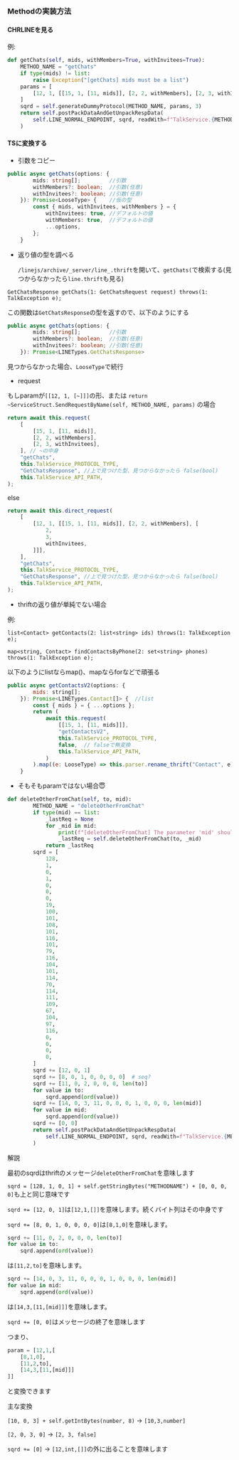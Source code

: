 ### Methodの実装方法

#### CHRLINEを見る

例:

```python
def getChats(self, mids, withMembers=True, withInvitees=True):
    METHOD_NAME = "getChats"
    if type(mids) != list:
        raise Exception("[getChats] mids must be a list")
    params = [
        [12, 1, [[15, 1, [11, mids]], [2, 2, withMembers], [2, 3, withInvitees]]]
    ]
    sqrd = self.generateDummyProtocol(METHOD_NAME, params, 3)
    return self.postPackDataAndGetUnpackRespData(
        self.LINE_NORMAL_ENDPOINT, sqrd, readWith=f"TalkService.{METHOD_NAME}"
    )
```

#### TSに変換する

- 引数をコピー

```ts
public async getChats(options: {
		mids: string[];         //引数
		withMembers?: boolean;  //引数(任意)
		withInvitees?: boolean; //引数(任意)
	}): Promise<LooseType> {    //仮の型
		const { mids, withInvitees, withMembers } = {
			withInvitees: true, //デフォルトの値
			withMembers: true,  //デフォルトの値
			...options,
		};
	}
```

- 返り値の型を調べる

  `/linejs/archive/_server/line_.thrift`を開いて、`getChats(`で検索する(見つからなかったら`line.thrift`も見る)

`GetChatsResponse getChats(1: GetChatsRequest request) throws(1: TalkException e);`

この関数は`GetChatsResponse`の型を返すので、以下のようにする

```ts
public async getChats(options: {
		mids: string[];         //引数
		withMembers?: boolean;  //引数(任意)
		withInvitees?: boolean; //引数(任意)
	}): Promise<LINETypes.GetChatsResponse>
```

見つからなかった場合、`LooseType`で続行

- request

もしparamが`[[12, 1, [~]]]`の形、または
`return ~ServiceStruct.SendRequestByName(self, METHOD_NAME, params)` の場合

```ts
return await this.request(
	[
		[15, 1, [11, mids]],
		[2, 2, withMembers],
		[2, 3, withInvitees],
	], // ~の中身
	"getChats",
	this.TalkService_PROTOCOL_TYPE,
	"GetChatsResponse", //上で見つけた型、見つからなかったら false(bool)
	this.TalkService_API_PATH,
);
```

else

```ts
return await this.direct_request(
	[
		[12, 1, [[15, 1, [11, mids]], [2, 2, withMembers], [
			2,
			3,
			withInvitees,
		]]],
	],
	"getChats",
	this.TalkService_PROTOCOL_TYPE,
	"GetChatsResponse", //上で見つけた型、見つからなかったら false(bool)
	this.TalkService_API_PATH,
);
```

- thriftの返り値が単純でない場合

例:

`list<Contact> getContacts(2: list<string> ids) throws(1: TalkException e);`

`map<string, Contact> findContactsByPhone(2: set<string> phones) throws(1: TalkException e);`

以下のようにlistならmap()、mapならforなどで頑張る

```js
public async getContactsV2(options: {
		mids: string[];
	}): Promise<LINETypes.Contact[]> {  //list
		const { mids } = { ...options };
		return (
			await this.request(
				[[15, 1, [11, mids]]],
				"getContactsV2",
				this.TalkService_PROTOCOL_TYPE,
				false,  // falseで無変換
				this.TalkService_API_PATH,
			)
		).map((e: LooseType) => this.parser.rename_thrift("Contact", e));   //thriftの型をここへ
	}
```

- そもそもparamではない場合😇

```python
def deleteOtherFromChat(self, to, mid):
        METHOD_NAME = "deleteOtherFromChat"
        if type(mid) == list:
            _lastReq = None
            for _mid in mid:
                print(f"[deleteOtherFromChat] The parameter 'mid' should be str")
                _lastReq = self.deleteOtherFromChat(to, _mid)
            return _lastReq
        sqrd = [
            128,
            1,
            0,
            1,
            0,
            0,
            0,
            19,
            100,
            101,
            108,
            101,
            116,
            101,
            79,
            116,
            104,
            101,
            114,
            70,
            114,
            111,
            109,
            67,
            104,
            97,
            116,
            0,
            0,
            0,
            0,
        ]
        sqrd += [12, 0, 1]
        sqrd += [8, 0, 1, 0, 0, 0, 0]  # seq?
        sqrd += [11, 0, 2, 0, 0, 0, len(to)]
        for value in to:
            sqrd.append(ord(value))
        sqrd += [14, 0, 3, 11, 0, 0, 0, 1, 0, 0, 0, len(mid)]
        for value in mid:
            sqrd.append(ord(value))
        sqrd += [0, 0]
        return self.postPackDataAndGetUnpackRespData(
            self.LINE_NORMAL_ENDPOINT, sqrd, readWith=f"TalkService.{METHOD_NAME}"
        )
```

解説

最初のsqrdはthriftのメッセージ`deleteOtherFromChat`を意味します

`sqrd = [128, 1, 0, 1] + self.getStringBytes("METHODNAME") + [0, 0, 0, 0]`も上と同じ意味です

`sqrd += [12, 0, 1]`は`[12,1,[]]`を意味します。続くバイト列はその中身です

`sqrd += [8, 0, 1, 0, 0, 0, 0]`は`[8,1,0]`を意味します。

```py
sqrd += [11, 0, 2, 0, 0, 0, len(to)]
for value in to:
    sqrd.append(ord(value))
```

は`[11,2,to]`を意味します。

```py
sqrd += [14, 0, 3, 11, 0, 0, 0, 1, 0, 0, 0, len(mid)]
for value in mid:
    sqrd.append(ord(value))
```

は`[14,3,[11,[mid]]]`を意味します。

`sqrd += [0, 0]`はメッセージの終了を意味します

つまり、

```py
param = [12,1,[
    [8,1,0],
    [11,2,to],
    [14,3,[11,[mid]]]
]]
```

と変換できます

主な変換

`[10, 0, 3] + self.getIntBytes(number, 8)` -> `[10,3,number]`

`[2, 0, 3, 0]` -> `[2, 3, false]`

`sqrd += [0]` -> `[12,int,[]]`の外に出ることを意味します

